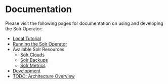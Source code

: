 # Documentation

Please visit the following pages for documentation on using and developing the Solr Operator:

- [Local Tutorial](local_tutorial.md)
- [Running the Solr Operator](running-the-operator.md)
- Available Solr Resources
    - [Solr Clouds](solr-cloud)
    - [Solr Backups](solr-backup)
    - [Solr Metrics](solr-prometheus-exporter)
- [Development](development.md)
- [TODO: Architecture Overview](architecture-overview.md)